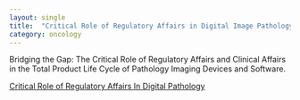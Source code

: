 ```yaml
---
layout: single
title:  "Critical Role of Regulatory Affairs in Digital Image Pathology"
category: oncology
---
```


Bridging the Gap: The Critical Role of Regulatory Affairs and Clinical Affairs in the Total Product Life Cycle of Pathology Imaging Devices and Software.


[Critical Role of Regulatory Affairs In Digital Pathology](https://www.frontiersin.org/articles/10.3389/fmed.2021.765385/full)